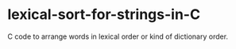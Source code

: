 # lexical-sort-for-strings-in-C
C code to arrange words in lexical order or kind of dictionary order.
